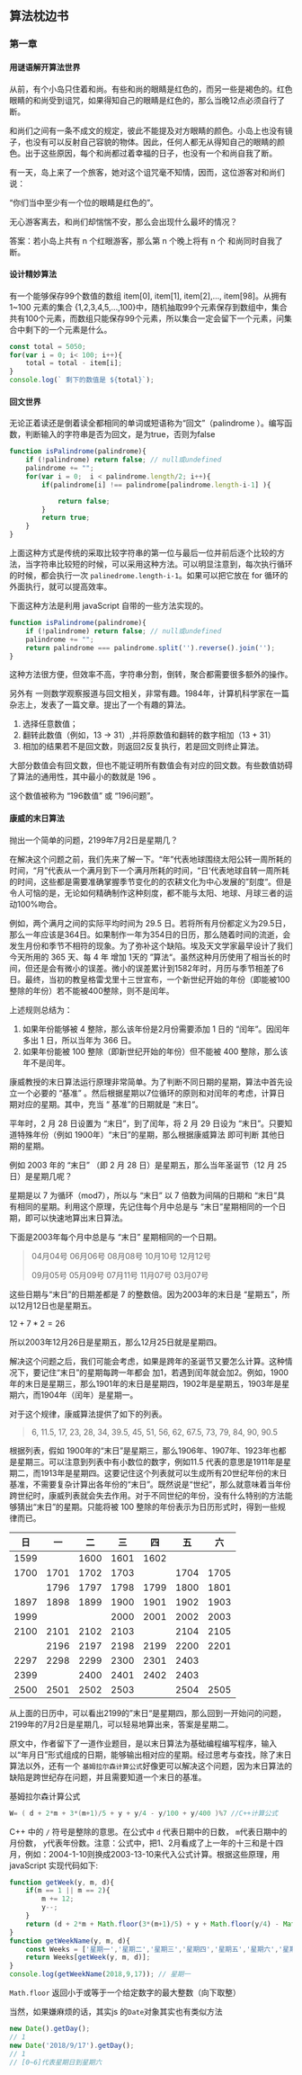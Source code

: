 ## 算法枕边书

### 第一章

#### 用谜语解开算法世界

从前，有个小岛只住着和尚。有些和尚的眼睛是红色的，而另一些是褐色的。红色眼睛的和尚受到诅咒，如果得知自己的眼睛是红色的，那么当晚12点必须自行了断。

和尚们之间有一条不成文的规定，彼此不能提及对方眼睛的颜色。小岛上也没有镜子，也没有可以反射自己容貌的物体。因此，任何人都无从得知自己的眼睛的颜色。出于这些原因，每个和尚都过着幸福的日子，也没有一个和尚自我了断。

有一天，岛上来了一个旅客，她对这个诅咒毫不知情，因而，这位游客对和尚们说：

“你们当中至少有一个位的眼睛是红色的”。

无心游客离去，和尚们却惴惴不安，那么会出现什么最坏的情况？

答案：若小岛上共有 n 个红眼游客，那么第 n 个晚上将有 n 个 和尚同时自我了断。



#### 设计精妙算法

有一个能够保存99个数值的数组 item[0], item[1], item[2],..., item[98]。从拥有1~100 元素的集合 {1,2,3,4,5,...,100}中，随机抽取99个元素保存到数组中，集合共有100个元素，而数组只能保存99个元素，所以集合一定会留下一个元素，问集合中剩下的一个元素是什么。

```javascript
const total = 5050;
for(var i = 0; i< 100; i++){
    total = total - item[i];
}
console.log(` 剩下的数值是 ${total}`);
```



#### 回文世界

无论正着读还是倒着读全都相同的单词或短语称为“回文”（palindrome ）。编写函数，判断输入的字符串是否为回文，是为true，否则为false

```javascript
function isPalindrome(palindrome){
    if (!palindrome) return false; // null或undefined
    palindrome += "";
    for(var i = 0;  i < palindrome.length/2; i++){
        if(palindrome[i] !== palindrome[palindrome.length-i-1] ){

            return false;
        }				
        return true;
    }
}
```

上面这种方式是传统的采取比较字符串的第一位与最后一位并前后逐个比较的方法，当字符串比较短的时候，可以采用这种方法。可以明显注意到，每次执行循环的时候，都会执行一次 `palinedrome.length-i-1`。如果可以把它放在 for 循环的外面执行，就可以提高效率。

下面这种方法是利用 javaScript 自带的一些方法实现的。

```javascript
function isPalindrome(palindrome){
    if (!palindrome) return false; // null或undefined
    palindrome += "";
    return palindrome === palindrome.split('').reverse().join('');
}
```

这种方法很方便，但效率不高，字符串分割，倒转，聚合都需要很多额外的操作。 

另外有 一则数学观察报道与回文相关，非常有趣。1984年，计算机科学家在一篇杂志上，发表了一篇文章。提出了一个有趣的算法。

1. 选择任意数值；
2. 翻转此数值（例如，13 -> 31）,并将原数值和翻转的数字相加（13 + 31）
3. 相加的结果若不是回文数，则返回2反复执行，若是回文则终止算法。

大部分数值会有回文数，但也不能证明所有数值会有对应的回文数。有些数值妨碍了算法的通用性，其中最小的数就是 196 。

这个数值被称为 “196数值” 或 “196问题”。



#### 康威的末日算法

抛出一个简单的问题，2199年7月2日是星期几？

在解决这个问题之前，我们先来了解一下。“年”代表地球围绕太阳公转一周所耗的时间，“月”代表从一个满月到下一个满月所耗的时间，“日‘代表地球自转一周所耗的时间，这些都是需要准确掌握季节变化的的农耕文化为中心发展的”刻度“。但是令人可恼的是，无论如何精确制作这种刻度，都不能与太阳、地球、月球三者的运动100%吻合。

例如，两个满月之间的实际平均时间为 29.5 日。若将所有月份都定义为29.5日，那么一年应该是364日。如果制作一年为354日的日历，那么随着时间的流逝，会发生月份和季节不相符的现象。为了弥补这个缺陷。埃及天文学家最早设计了我们今天所用的 365 天、每 4 年 增加 1天的 ”算法“。虽然这种月历使用了相当长的时间，但还是会有微小的误差。微小的误差累计到1582年时，月历与季节相差了6日。最终，当初的教皇格雷戈里十三世宣布，一个新世纪开始的年份（即能被100整除的年份）若不能被400整除，则不是闰年。

上述规则总结为：

1. 如果年份能够被 4 整除，那么该年份是2月份需要添加 1 日的 “闰年”。因闰年多出 1 日，所以当年为 366 日。
2. 如果年份能被 100 整除（即新世纪开始的年份）但不能被 400 整除，那么该年不是闰年。

康威教授的末日算法运行原理非常简单。为了判断不同日期的星期，算法中首先设立一个必要的 “基准” 。然后根据星期以7位循环的原则和对闰年的考虑，计算日期对应的星期。其中，充当 “ 基准”的日期就是 “末日“。

平年时，2 月 28 日设置为 “末日”，到了闰年，将 2 月 29 日设为 “末日”。只要知道特殊年份（例如 1900年）“末日”的星期，那么根据康威算法 即可判断 其他日期的星期。

例如 2003 年的 “末日” （即 2 月 28 日）是星期五，那么当年圣诞节（12 月 25 日）是星期几呢？

星期是以 7 为循环（mod7），所以与 “末日” 以 7 倍数为间隔的日期和 “末日”具有相同的星期。利用这个原理，先记住每个月中总是与 “末日”星期相同的一个日期，即可以快速地算出末日算法。

下面是2003年每个月中总是与 “末日” 星期相同的一个日期。

> 04月04号  06月06号  08月08号  10月10号  12月12号
>
> 09月05号  05月09号  07月11号  11月07号  03月07号

这些日期与“末日”的日期差都是 7 的整数倍。因为2003年的末日是 “星期五”，所以12月12日也是星期五。

$12+7*2 = 26$

所以2003年12月26日是星期五，那么12月25日就是星期四。



解决这个问题之后，我们可能会考虑，如果是跨年的圣诞节又要怎么计算。这种情况下，要记住“末日”的星期每跨一年都会 加1，若遇到闰年就会加2。例如，1900年的末日是星期三，那么1901年的末日是星期四，1902年是星期五，1903年是星期六，而1904年（闰年）是星期一。

对于这个规律，康威算法提供了如下的列表。

>6, 11.5, 17, 23, 28, 34, 39.5, 45, 51, 56, 62, 67.5, 73, 79, 84, 90, 90.5

根据列表，假如 1900年的“末日”是星期三，那么1906年、1907年、1923年也都是星期三。可以注意到列表中有小数位的数字，例如11.5 代表的意思是1911年是星期二，而1913年是星期四。这要记住这个列表就可以生成所有20世纪年份的末日基准，不需要复杂计算出各年份的“末日”。既然说是“世纪”，那么就意味着当年份跨世纪时，康威列表就会失去作用。对于不同世纪的年份，没有什么特别的方法能够猜出“末日”的星期。只能将被 100 整除的年份表示为日历形式时，得到一些规律而已。

|  日  |  一  |  二  |  三  |  四  |  五  |  六  |
| :--: | :--: | :--: | :--: | :--: | :--: | :--: |
| 1599 |      | 1600 | 1601 | 1602 |      |      |
| 1700 | 1701 | 1702 | 1703 |      | 1704 | 1705 |
|      | 1796 | 1797 | 1798 | 1799 | 1800 | 1801 |
| 1897 | 1898 | 1899 | 1900 | 1901 | 1902 | 1903 |
| 1999 |      |      | 2000 | 2001 | 2002 | 2003 |
| 2100 | 2101 | 2102 | 2103 |      | 2104 | 2105 |
|      | 2196 | 2197 | 2198 | 2199 | 2200 | 2201 |
| 2297 | 2298 | 2299 | 2300 | 2301 | 2403 |      |
| 2399 |      | 2400 | 2401 | 2402 | 2403 |      |
| 2500 | 2501 | 2502 | 2503 |      | 2504 | 2505 |

从上面的日历中，可以看出2199的”末日“是星期四，那么回到一开始问的问题，2199年的7月2日是星期几，可以轻易地算出来，答案是星期二。

原文中，作者留下了一道作业题目，是以末日算法为基础编程编写程序，输入以“年月日”形式组成的日期，能够输出相对应的星期。经过思考与查找，除了末日算法以外，还有一个 `基姆拉尔森计算公式`好像更可以解决这个问题，因为末日算法的缺陷是跨世纪存在问题，并且需要知道一个末日的基准。

基姆拉尔森计算公式 

```c++
W= ( d + 2*m + 3*(m+1)/5 + y + y/4 - y/100 + y/400 )%7 //C++计算公式
```

C++ 中的 `/` 符号是整除的意思。在公式中 `d` 代表日期中的日数， `m`代表日期中的月份数， `y`代表年份数。注意：公式中，把1、2月看成了上一年的十三和是十四月，例如：2004-1-10则换成2003-13-10来代入公式计算。根据这些原理，用javaScript 实现代码如下:

```javascript
function getWeek(y, m, d){
    if(m == 1 || m == 2){
        m += 12;
        y--;
    }
    return (d + 2*m + Math.floor(3*(m+1)/5) + y + Math.floor(y/4) - Math.floor(y/100) + Math.floor(y/400))%7;
}
function getWeekName(y, m, d){
    const Weeks = ['星期一','星期二','星期三','星期四','星期五','星期六','星期日'];
    return Weeks[getWeek(y, m, d)];
}
console.log(getWeekName(2018,9,17)); // 星期一
```

`Math.floor` 返回小于或等于一个给定数字的最大整数（向下取整）

当然，如果嫌麻烦的话，其实js 的`Date`对象其实也有类似方法

```javascript
new Date().getDay();
// 1
new Date('2018/9/17').getDay();
// 1
// [0~6]代表星期日到星期六
```

